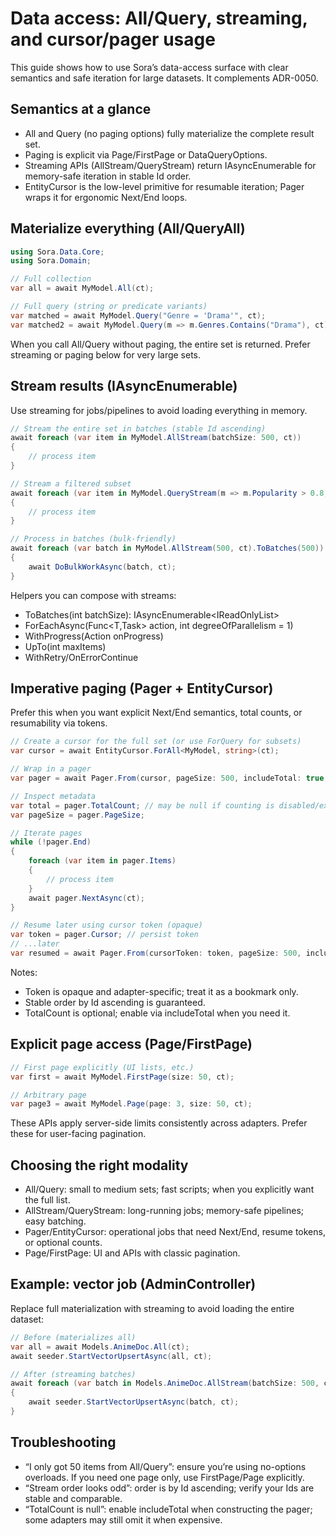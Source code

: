 ﻿# Data access: All/Query, streaming, and cursor/pager usage

This guide shows how to use Sora’s data-access surface with clear semantics and safe iteration for large datasets. It complements ADR-0050.

## Semantics at a glance

- All and Query (no paging options) fully materialize the complete result set.
- Paging is explicit via Page/FirstPage or DataQueryOptions.
- Streaming APIs (AllStream/QueryStream) return IAsyncEnumerable for memory-safe iteration in stable Id order.
- EntityCursor is the low-level primitive for resumable iteration; Pager wraps it for ergonomic Next/End loops.

## Materialize everything (All/QueryAll)

```csharp
using Sora.Data.Core;
using Sora.Domain;

// Full collection
var all = await MyModel.All(ct);

// Full query (string or predicate variants)
var matched = await MyModel.Query("Genre = 'Drama'", ct);
var matched2 = await MyModel.Query(m => m.Genres.Contains("Drama"), ct);
```

When you call All/Query without paging, the entire set is returned. Prefer streaming or paging below for very large sets.

## Stream results (IAsyncEnumerable)

Use streaming for jobs/pipelines to avoid loading everything in memory.

```csharp
// Stream the entire set in batches (stable Id ascending)
await foreach (var item in MyModel.AllStream(batchSize: 500, ct))
{
    // process item
}

// Stream a filtered subset
await foreach (var item in MyModel.QueryStream(m => m.Popularity > 0.8, batchSize: 500, ct))
{
    // process item
}

// Process in batches (bulk-friendly)
await foreach (var batch in MyModel.AllStream(500, ct).ToBatches(500))
{
    await DoBulkWorkAsync(batch, ct);
}
```

Helpers you can compose with streams:

- ToBatches(int batchSize): IAsyncEnumerable<IReadOnlyList<T>>
- ForEachAsync(Func<T,Task> action, int degreeOfParallelism = 1)
- WithProgress(Action<ProgressInfo> onProgress)
- UpTo(int maxItems)
- WithRetry/OnErrorContinue

## Imperative paging (Pager + EntityCursor)

Prefer this when you want explicit Next/End semantics, total counts, or resumability via tokens.

```csharp
// Create a cursor for the full set (or use ForQuery for subsets)
var cursor = await EntityCursor.ForAll<MyModel, string>(ct);

// Wrap in a pager
var pager = await Pager.From(cursor, pageSize: 500, includeTotal: true, ct);

// Inspect metadata
var total = pager.TotalCount; // may be null if counting is disabled/expensive
var pageSize = pager.PageSize;

// Iterate pages
while (!pager.End)
{
    foreach (var item in pager.Items)
    {
        // process item
    }
    await pager.NextAsync(ct);
}

// Resume later using cursor token (opaque)
var token = pager.Cursor; // persist token
// ...later
var resumed = await Pager.From(cursorToken: token, pageSize: 500, includeTotal: false, ct);
```

Notes:

- Token is opaque and adapter-specific; treat it as a bookmark only.
- Stable order by Id ascending is guaranteed.
- TotalCount is optional; enable via includeTotal when you need it.

## Explicit page access (Page/FirstPage)

```csharp
// First page explicitly (UI lists, etc.)
var first = await MyModel.FirstPage(size: 50, ct);

// Arbitrary page
var page3 = await MyModel.Page(page: 3, size: 50, ct);
```

These APIs apply server-side limits consistently across adapters. Prefer these for user-facing pagination.

## Choosing the right modality

- All/Query: small to medium sets; fast scripts; when you explicitly want the full list.
- AllStream/QueryStream: long-running jobs; memory-safe pipelines; easy batching.
- Pager/EntityCursor: operational jobs that need Next/End, resume tokens, or optional counts.
- Page/FirstPage: UI and APIs with classic pagination.

## Example: vector job (AdminController)

Replace full materialization with streaming to avoid loading the entire dataset:

```csharp
// Before (materializes all)
var all = await Models.AnimeDoc.All(ct);
await seeder.StartVectorUpsertAsync(all, ct);

// After (streaming batches)
await foreach (var batch in Models.AnimeDoc.AllStream(batchSize: 500, ct).ToBatches(500))
{
    await seeder.StartVectorUpsertAsync(batch, ct);
}
```

## Troubleshooting

- “I only got 50 items from All/Query”: ensure you’re using no-options overloads. If you need one page only, use FirstPage/Page explicitly.
- “Stream order looks odd”: order is by Id ascending; verify your Ids are stable and comparable.
- “TotalCount is null”: enable includeTotal when constructing the pager; some adapters may still omit it when expensive.
